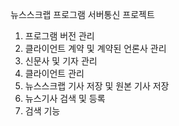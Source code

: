 뉴스스크랩 프로그램 서버통신 프로젝트

  1. 프로그램 버전 관리
  2. 클라이언트 계약 및 계약된 언론사 관리
  3. 신문사 및 기자 관리
  4. 클라이언트 관리
  5. 뉴스스크랩 기사 저장 및 원본 기사 저장
  6. 뉴스기사 검색 및 등록
  7. 검색 기능
